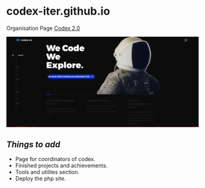 # codex-iter.github.io
Organisation Page
[Codex 2.0](https://codex-iter.000webhostapp.com/)


![screenshot](./codex2.0.png)


## *Things to add*
+ Page for coordinators of codex.
+ Finished projects and achievements.
+ Tools and utilites section.
+ Deploy the php site.